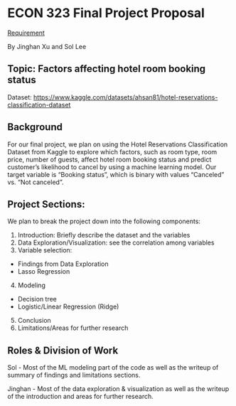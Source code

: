 # ECON 323 Final Project Proposal
[Requirement](https://github.com/doctor-phil/ECON323_2023_Spring/blob/main/final_project.md)

By Jinghan Xu and Sol Lee

## Topic: Factors affecting hotel room booking status
Dataset: https://www.kaggle.com/datasets/ahsan81/hotel-reservations-classification-dataset

## Background
For our final project, we plan on using the Hotel Reservations Classification Dataset from Kaggle to
explore which factors, such as room type, room price, number of guests, affect hotel room booking status
and predict customer’s likelihood to cancel by using a machine learning model. Our target variable is
“Booking status”, which is binary with values “Canceled” vs. “Not canceled”.

## Project Sections:
We plan to break the project down into the following components:
1. Introduction: Briefly describe the dataset and the variables
2. Data Exploration/Visualization: see the correlation among variables
3. Variable selection:
- Findings from Data Exploration
- Lasso Regression
4. Modeling
- Decision tree
- Logistic/Linear Regression (Ridge)
5. Conclusion
6. Limitations/Areas for further research

## Roles & Division of Work
Sol - Most of the ML modeling part of the code as well as the writeup of summary of findings and
limitations sections.

Jinghan - Most of the data exploration & visualization as well as the writeup of the introduction and areas
for further research.

